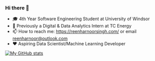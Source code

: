 ### Hi there 👋

<!--
**reenharnoorsingh/reenharnoorsingh** is a ✨ _special_ ✨ repository because its `README.md` (this file) appears on your GitHub profile.-->


<!-- - 🔭 I’m currently working on a Face and Smile Detection Software-->
- 🎓 4th Year Software Engineering Student at University of Windsor
- 🌱 Previously a Digital & Data Analytics Intern at TC Energy
- 📫 How to reach me: https://reenharnoorsingh.com/ or email reenharnoor@outlook.com
- ❤ Aspiring Data Scientist/Machine Learning Developer
<!--- - 💬 Ask me about anything Soccer-->
<!---- ⚡ Fun fact: “A TV series I’ve watched all the way through more than once is The Office”-->


[![My GitHub stats](https://github-readme-stats.vercel.app/api?username=reenharnoorsingh&count_private=true&show_icons=true&include_all_commits=true&theme=merko)](https://github.com/reenharnoorsingh/)
<!-- 
[![Top Langs](https://github-readme-stats.vercel.app/api/top-langs/?username=reenharnoorsingh&layout=compact&theme=merko)](https://github.com/reenharnoorsingh/) -->
